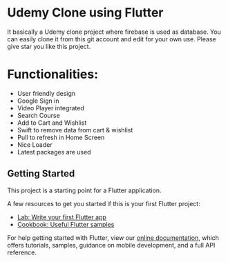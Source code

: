 # Udemy Clone using Flutter

It basically a Udemy clone project where firebase is used as database. You can easily clone it from this git account and edit for your own use. Please give star you like this project.

# Functionalities:

- User friendly design
- Google Sign in
- Video Player integrated
- Search Course
- Add to Cart and Wishlist
- Swift to remove data from cart & wishlist
- Pull to refresh in Home Screen
- Nice Loader
- Latest packages are used

## Getting Started

This project is a starting point for a Flutter application.

A few resources to get you started if this is your first Flutter project:

- [Lab: Write your first Flutter app](https://flutter.dev/docs/get-started/codelab)
- [Cookbook: Useful Flutter samples](https://flutter.dev/docs/cookbook)

For help getting started with Flutter, view our
[online documentation](https://flutter.dev/docs), which offers tutorials,
samples, guidance on mobile development, and a full API reference.
